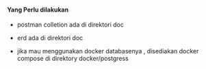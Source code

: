 #### Yang Perlu dilakukan
- postman colletion ada di direktori doc
- erd ada di direktori doc

- jika mau menggunakan docker databasenya , disediakan docker compose di direktory docker/postgress

